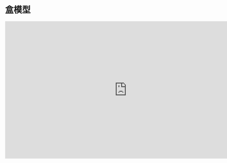 # 盒模型

<iframe style="border: 1px solid rgba(0, 0, 0, 0.1);" width="800" height="450" src="https://www.figma.com/embed?embed_host=share&url=https%3A%2F%2Fwww.figma.com%2Ffile%2FkRurGsGF7jF0i9JMCM0mJB%2Fbox-model%3Fnode-id%3D1%253A2" allowfullscreen></iframe>
<!-- <iframe style="border: 1px solid rgba(0, 0, 0, 0.1);" width="800" height="450" src="https://www.figma.com/embed?embed_host=share&url=https%3A%2F%2Fwww.figma.com%2Fproto%2FkRurGsGF7jF0i9JMCM0mJB%2Fbox-model%3Fnode-id%3D1%253A2%26viewport%3D673%252C654%252C1.1054481267929077%26scaling%3Dmin-zoom" allowfullscreen></iframe> -->
